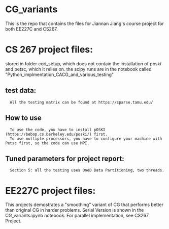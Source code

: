 # CG_variants
This is the repo that contains the files for Jiannan Jiang's course project for both EE227C and CS267.

# CS 267 project files:
   stored in folder cori_setup, which does not contain the installation of poski and petsc, which it relies on.
   the scipy runs are in the notebook called "Python_implmentation_CACG_and_various_testing"
   ## test data:
      All the testing matrix can be found at https://sparse.tamu.edu/
   ## How to use
      To use the code, you have to install pOSKI (https://bebop.cs.berkeley.edu/poski/) first.
      To use multiple processors, you have to configure your machine with Petsc first, so the code can use MPI.     
   ## Tuned parameters for project report:
      Section 5: all the testing uses OneD Data Partitioning, two threads.
   
# EE227C project files:
   This projects demostrates a "smoothing" variant of CG that performs better than original CG in harder problems.
   Serial Version is shown in the CG_variants.ipynb notebook. For parallel implementation, see CS267 Project.  



